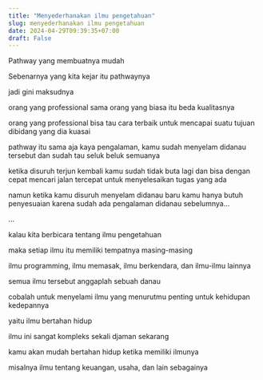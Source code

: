 ```yaml
---
title: "Menyederhanakan ilmu pengetahuan"
slug: menyederhanakan ilmu pengetahuan
date: 2024-04-29T09:39:35+07:00
draft: False
---
```


Pathway yang membuatnya mudah

Sebenarnya yang kita kejar itu pathwaynya

jadi gini maksudnya

orang yang professional sama orang yang biasa itu beda kualitasnya

orang yang professional bisa tau cara terbaik untuk mencapai suatu tujuan dibidang yang dia kuasai

pathway itu sama aja kaya pengalaman, kamu sudah menyelam didanau tersebut dan sudah tau seluk beluk semuanya

ketika disuruh terjun kembali kamu sudah tidak buta lagi dan bisa dengan cepat mencari jalan tercepat untuk menyelesaikan tugas yang ada

namun ketika kamu disuruh menyelam didanau baru kamu hanya butuh penyesuaian karena sudah ada pengalaman didanau sebelumnya...

...

kalau kita berbicara tentang ilmu pengetahuan

maka setiap ilmu itu memiliki tempatnya masing-masing

ilmu programming, ilmu memasak, ilmu berkendara, dan ilmu-ilmu lainnya

semua ilmu tersebut anggaplah sebuah danau

cobalah untuk menyelami ilmu yang menurutmu penting untuk kehidupan kedepannya

yaitu ilmu bertahan hidup

ilmu ini sangat kompleks sekali djaman sekarang

kamu akan mudah bertahan hidup ketika memiliki ilmunya

misalnya ilmu tentang keuangan, usaha, dan lain sebagainya